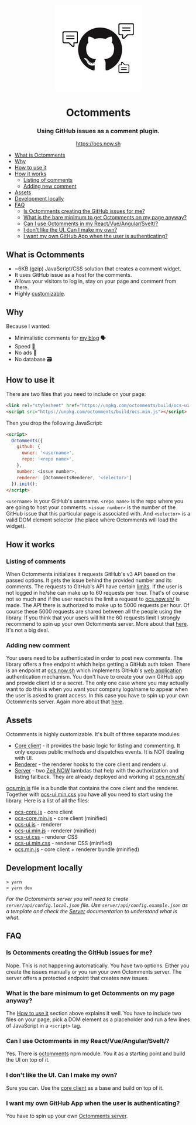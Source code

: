 <div align="center"><img src="./_assets/logo.jpg" /></div>

<h1 align="center">Octomments</h1>

<h3 align="center">Using GitHub issues as a comment plugin.</h3>

<p align="center"><a href="https://ocs.now.sh/">https://ocs.now.sh</a></p>

- [What is Octomments](#what-is-octomments)
- [Why](#why)
- [How to use it](#how-to-use-it)
- [How it works](#how-it-works)
  - [Listing of comments](#listing-of-comments)
  - [Adding new comment](#adding-new-comment)
- [Assets](#assets)
- [Development locally](#development-locally)
- [FAQ](#faq)
  - [Is Octomments creating the GitHub issues for me?](#is-octomments-creating-the-github-issues-for-me)
  - [What is the bare minimum to get Octomments on my page anyway?](#what-is-the-bare-minimum-to-get-octomments-on-my-page-anyway)
  - [Can I use Octomments in my React/Vue/Angular/Svelt/<framework name here>?](#can-i-use-octomments-in-my-reactvueangularsveltframework-name-here)
  - [I don't like the UI. Can I make my own?](#i-dont-like-the-ui-can-i-make-my-own)
  - [I want my own GitHub App when the user is authenticating?](#i-want-my-own-github-app-when-the-user-is-authenticating)

## What is Octomments

* ~6KB (gzip) JavaScript/CSS solution that creates a comment widget.
* It uses GitHub issue as a host for the comments.
* Allows your visitors to log in, stay on your page and comment from there.
* Highly [customizable](#assets).

## Why

Because I wanted:

* Minimalistic comments for [my blog](https://krasimirtsonev.com/blog) 🗣️
* Speed 🏇
* No ads 🚫
* No database 🗃️

## How to use it

There are two files that you need to include on your page:

```html
<link rel="stylesheet" href="https://unpkg.com/octomments/build/ocs-ui.min.css" />
<script src="https://unpkg.com/octomments/build/ocs.min.js"></script>
```

Then you drop the following JavaScript:

```html
<script>
  Octomments({
    github: {
      owner: '<username>',
      repo: '<repo name>',
    },
    number: <issue number>,
    renderer: [OctommentsRenderer, '<selector>']
  }).init();
</script>
```

`<username>` is your GitHub's username. `<repo name>` is the repo where you are going to host your comments. `<issue number>` is the number of the GitHub issue that this particular page is associated with. And `<selector>` is a valid DOM element selector (the place where Octomments will load the widget).

## How it works

### Listing of comments

When Octomments initializes it requests GitHub's v3 API based on the passed options. It gets the issue behind the provided number and its comments. The requests to GitHub's API have certain [limits](https://developer.github.com/v3/#rate-limiting). If the user is not logged in he/she can make up to 60 requests per hour. That's of course not so much and if the user reaches the limit a request to [ocs.now.sh/](https://ocs.now.sh/) is made. The API there is authorized to make up to 5000 requests per hour. Of course these 5000 requests are shared between all the people using the library. If you think that your users will hit the 60 requests limit I strongly recommend to spin up your own Octomments server. More about that [here](./server/README.md). It's not a big deal.

### Adding new comment

Your users need to be authenticated in order to post new comments. The library offers a free endpoint which helps getting a GitHub auth token. There is an endpoint at [ocs.now.sh](https://ocs.now.sh/) which implements GitHub's [web application](https://developer.github.com/apps/building-oauth-apps/authorizing-oauth-apps/#web-application-flow) authentication mechanism. You don't have to create your own GitHub app and provide client id or a secret. The only one case where you may actually want to do this is when you want your company logo/name to appear when the user is asked to grant access. In this case you have to spin up your own Octomments server. Again more about that [here](./server/README.md).

## Assets

Octomments is highly customizable. It's built of three separate modules:

* [Core client](./client/README.md) - it provides the basic logic for listing and commenting. It only exposes public methods and dispatches events. It is NOT dealing with UI.
* [Renderer](./renderer/README.md) - the renderer hooks to the core client and renders ui.
* [Server](./server/README.md) - two [Zeit NOW](https://zeit.co/docs) lambdas that help with the authorization and listing fallback. They are already deployed and working at [ocs.now.sh/](https://ocs.now.sh/)

[ocs.min.js](https://unpkg.com/octomments/build/ocs.min.js) file is a bundle that contains the core client and the renderer. Together with [ocs-ui.min.css](https://unpkg.com/octomments/build/ocs-ui.min.css) you have all you need to start using the library. Here is a list of all the files:

* [ocs-core.js](https://unpkg.com/octomments/build/ocs-core.js) - core client
* [ocs-core.min.js](https://unpkg.com/octomments/build/ocs-core.min.js) - core client (minified)
* [ocs-ui.js](https://unpkg.com/octomments/build/ocs-ui.js) - renderer
* [ocs-ui.min.js](https://unpkg.com/octomments/build/ocs-ui.min.js) - renderer (minified)
* [ocs-ui.css](https://unpkg.com/octomments/build/ocs-ui.css) - renderer CSS
* [ocs-ui.min.css](https://unpkg.com/octomments/build/ocs-ui.min.css) - renderer CSS (minified)
* [ocs.min.js](https://unpkg.com/octomments/build/ocs.min.js) - core client + renderer bundle (minified)

## Development locally

```
> yarn
> yarn dev
```

_For the Octomments server you will need to create `server/api/config.local.json` file. Use `server/api/config.example.json` as a template and check the [Server](./server/README.md) documentation to understand what is what._

## FAQ

### Is Octomments creating the GitHub issues for me?

Nope. This is not happening automatically. You have two options. Either you create the issues manually or you run your own Octomments server. The server offers a protected endpoint that creates new issues.

### What is the bare minimum to get Octomments on my page anyway?

The [How to use it](#how-to-use-it) section above explains it well. You have to include two files on your page, pick a DOM element as a placeholder and run a few lines of JavaScript in a `<script>` tag.

### Can I use Octomments in my React/Vue/Angular/Svelt/<framework name here>?

Yes. There is [octomments](https://www.npmjs.com/package/octomments) npm module. You it as a starting point and build the UI on top of it.

### I don't like the UI. Can I make my own?

Sure you can. Use the [core client](./client/README.md) as a base and build on top of it.

### I want my own GitHub App when the user is authenticating?

You have to spin up your own [Octomments server](./server/README.md).

